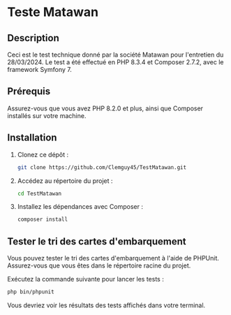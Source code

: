 # Teste Matawan

## Description

Ceci est le test technique donné par la société Matawan pour l'entretien du 28/03/2024.
Le test a été effectué en PHP 8.3.4 et Composer 2.7.2, avec le framework Symfony 7.

## Prérequis

Assurez-vous que vous avez PHP 8.2.0 et plus, ainsi que Composer installés sur votre machine.

## Installation

1. Clonez ce dépôt :
   ```bash
   git clone https://github.com/Clemguy45/TestMatawan.git
   ```

2. Accédez au répertoire du projet :
   ```bash
   cd TestMatawan
   ```

3. Installez les dépendances avec Composer :
   ```bash
   composer install
   ```

## Tester le tri des cartes d'embarquement

Vous pouvez tester le tri des cartes d'embarquement à l'aide de PHPUnit. Assurez-vous que vous êtes dans le répertoire racine du projet.

Exécutez la commande suivante pour lancer les tests :
```bash
php bin/phpunit
```

Vous devriez voir les résultats des tests affichés dans votre terminal.